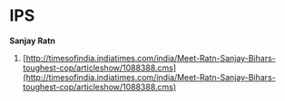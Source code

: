 # IPS

**Sanjay Ratn**

1. [http://timesofindia.indiatimes.com/india/Meet-Ratn-Sanjay-Bihars-toughest-cop/articleshow/1088388.cms](http://timesofindia.indiatimes.com/india/Meet-Ratn-Sanjay-Bihars-toughest-cop/articleshow/1088388.cms)